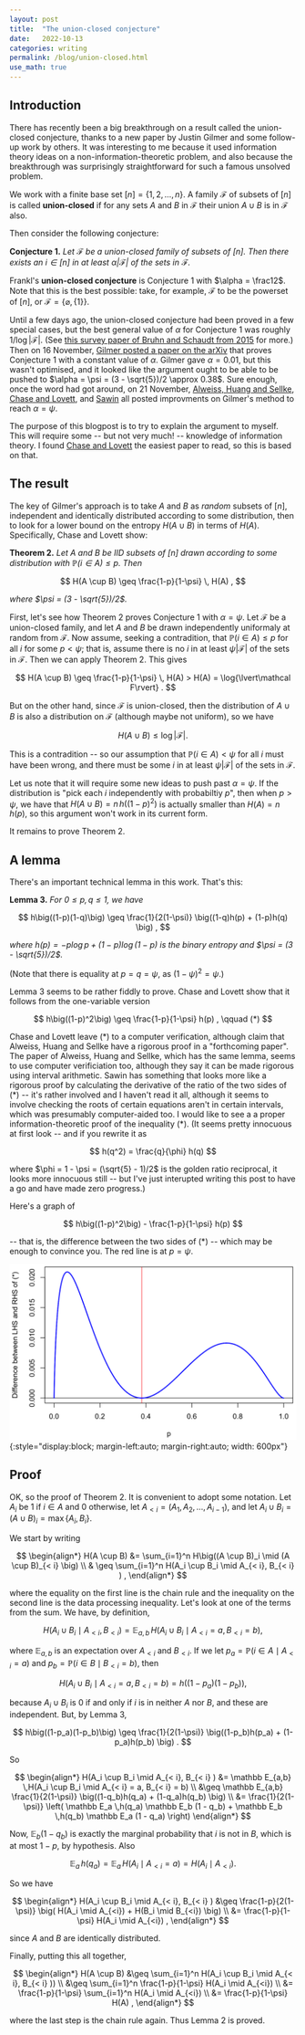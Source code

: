 ```yaml
---
layout: post
title:  "The union-closed conjecture"
date:   2022-10-13
categories: writing
permalink: /blog/union-closed.html
use_math: true
---
```


## Introduction

There has recently been a big breakthrough on a result called the union-closed conjecture, thanks to a new paper by Justin Gilmer and some follow-up work by others. It was interesting to me because it used information theory ideas on a non-information-theoretic problem, and also because the breakthrough was surprisingly straightforward for such a famous unsolved problem.

We work with a finite base set $[n] = \lbrace 1,2,\dots, n\rbrace$. A family $\mathcal F$ of subsets of $[n]$ is called **union-closed** if for any sets $A$ and $B$ in $\mathcal F$ their union $A \cup B$ is in $\mathcal F$ also.

Then consider the following conjecture:

**Conjecture 1.** *Let $\mathcal F$ be a union-closed family of subsets of $[n]$. Then there exists an $i \in [n]$ in at least $\alpha \lvert\mathcal F\rvert$ of the sets in $\mathcal F$.*

Frankl's **union-closed conjecture** is Conjecture 1 with $\alpha = \frac12$. Note that this is the best possible: take, for example, $\mathcal F$ to be the powerset of $[n]$, or $\mathcal F = \lbrace\varnothing, \lbrace 1 \rbrace \rbrace$.

Until a few days ago, the union-closed conjecture had been proved in a few special cases, but the best general value of $\alpha$ for Conjecture 1 was roughly $1/\log{\lvert\mathcal F\rvert}$. (See [this survey paper of Bruhn and Schaudt from 2015](https://doi.org/10.1007/s00373-014-1515-0) for more.) Then on 16 November, [Gilmer posted a paper on the arXiv](https://arxiv.org/abs/2211.09055) that proves Conjecture 1 with a constant value of $\alpha$. Gilmer gave $\alpha = 0.01$, but this wasn't optimised, and it looked like the argument ought to be able to be pushed to $\alpha = \psi = (3 - \sqrt{5})/2 \approx 0.38$. Sure enough, once the word had got around, on 21 November, [Alweiss, Huang and Sellke](https://arxiv.org/abs/2211.11731), [Chase and Lovett](https://arxiv.org/abs/2211.11689), and [Sawin](https://arxiv.org/abs/2211.11504) all posted improvments on Gilmer's method to reach $\alpha = \psi$.

The purpose of this blogpost is to try to explain the argument to myself. This will require some -- but not very much! -- knowledge of information theory. I found [Chase and Lovett](https://arxiv.org/abs/2211.11689) the easiest paper to read, so this is based on that.

## The result

The key of Gilmer's approach is to take $A$ and $B$ as *random* subsets of $[n]$, independent and identically distributed according to some distribution, then to look for a lower bound on the entropy $H(A \cup B)$ in terms of $H(A)$. Specifically, Chase and Lovett show:

**Theorem 2.** *Let $A$ and $B$ be IID subsets of $[n]$ drawn according to some distribution with $\mathbb P(i \in A) \leq p$. Then*

$$ H(A \cup B) \geq \frac{1-p}{1-\psi} \, H(A) , $$

*where $\psi = (3 - \sqrt{5})/2$.*

First, let's see how Theorem 2 proves Conjecture 1 with $\alpha = \psi$. Let $\mathcal F$ be a union-closed family, and let $A$ and $B$ be drawn independently uniformaly at random from $\mathcal F$. Now assume, seeking a contradition, that $\mathbb P(i \in A) \leq p$ for all $i$ for some $p < \psi$; that is, assume there is no $i$ in at least $\psi \lvert\mathcal F\rvert$ of the sets in $\mathcal F$. Then we can apply Theorem 2. This gives

$$ H(A \cup B) \geq \frac{1-p}{1-\psi} \, H(A) > H(A) = \log{\lvert\mathcal F\rvert} . $$

But on the other hand, since $\mathcal F$ is union-closed, then the distribution of $A \cup B$ is also a distribution on $\mathcal F$ (although maybe not uniform), so we have

$$ H(A \cup B) \leq \log{\lvert\mathcal F\rvert} . $$

This is a contradition -- so our assumption that $\mathbb P(i \in A) < \psi$ for all $i$ must have been wrong, and there must be some $i$ in at least $\psi\lvert\mathcal F\rvert$ of the sets in $\mathcal F$.

Let us note that it will require some new ideas to push past $\alpha = \psi$. If the distribution is "pick each $i$ independently with probabiltiy $p$", then when $p > \psi$, we have that $H(A \cup B) = n\,h\big((1-p)^2\big)$ is actually smaller than $H(A) = n\,h(p)$, so this argument won't work in its current form.

It remains to prove Theorem 2.

## A lemma

There's an important technical lemma in this work. That's this:

**Lemma 3.** *For $0\leq p,q \leq 1$, we have*

$$ h\big((1-p)(1-q)\big) \geq \frac{1}{2(1-\psi)} \big((1-q)h(p) + (1-p)h(q) \big) , $$

*where $h(p) = -p\log p + (1-p)\log(1-p)$ is the binary entropy and $\psi = (3 - \sqrt{5})/2$.*

(Note that there is equality at $p = q = \psi$, as $(1-\psi)^2 = \psi$.)

Lemma 3 seems to be rather fiddly to prove. Chase and Lovett show that it follows from the one-variable version

$$ h\big((1-p)^2\big) \geq \frac{1-p}{1-\psi} h(p) , \qquad (*) $$

Chase and Lovett leave $(\ast)$ to a computer verification, although claim that Alweiss, Huang and Sellke have a rigorous proof in a "forthcoming paper". The paper of Alweiss, Huang and Sellke, which has the same lemma, seems to use computer verificiation too, although they say it can be made rigorous using interval arithmetic. Sawin has something that looks more like a rigorous proof by calculating the derivative of the ratio of the two sides of $(\ast)$ -- it's rather involved and I haven't read it all, although it seems to involve checking the roots of certain equations aren't in certain intervals, which was presumably computer-aided too. I would like to see a a proper information-theoretic proof of the inequality $(\ast)$. (It seems pretty innocuous at first look -- and if you rewrite it as 

$$ h(q^2) = \frac{q}{\phi} h(q) $$

where $\phi = 1 - \psi = (\sqrt{5} - 1)/2$ is the golden ratio reciprocal, it looks more innocuous still -- but I've just interupted writing this post to have a go and have made zero progress.)

Here's a graph of

$$ h\big((1-p)^2\big) - \frac{1-p}{1-\psi} h(p) $$

-- that is, the difference between the two sides of $(\ast)$ -- which may be enough to convince you. The red line is at $p = \psi$.

![](../assets/img/entropy.png){:style="display:block; margin-left:auto; margin-right:auto; width: 600px"}

## Proof

OK, so the proof of Theorem 2. 
It is convenient to adopt some notation. Let $A_i$ be 1 if $i \in A$ and 0 otherwise, let $A_{< i} = (A_1, A_2, \dots, A_{i-1})$, and let $A_i \cup B_i = (A\cup B)_i = \max\lbrace A_i, B_i\rbrace$.

We start by writing

$$ \begin{align*} H(A \cup B) &= \sum_{i=1}^n H\big((A \cup B)_i \mid (A \cup B)_{< i} \big) \\
& \geq \sum_{i=1}^n H(A_i \cup B_i \mid A_{< i}, B_{< i} ) , \end{align*} $$

where the equality on the first line is the chain rule and the inequality on the second line is the data processing inequality. Let's look at one of the terms from the sum. We have, by definition,

$$ H(A_i \cup B_i \mid A_{< i}, B_{< i} ) = \mathbb E_{a,b}\, H(A_i \cup B_i \mid A_{< i} = a, B_{< i} = b) , $$

where $\mathbb E_{a,b}$ is an expectation over $A_{<i}$ and $B_{<i}$. If we let $p_a = \mathbb P(i \in A \mid A_{<i} = a)$ and $p_b = \mathbb P(i \in B \mid B_{<i} = b)$, then

$$ H(A_i \cup B_i \mid A_{< i} = a, B_{< i} = b) = h\big((1-p_a)(1-p_b)\big) , $$

because $A_i \cup B_i$ is 0 if and only if $i$ is in neither $A$ nor $B$, and these are independent. But, by Lemma 3,

$$ h\big((1-p_a)(1-p_b)\big) \geq \frac{1}{2(1-\psi)} \big((1-p_b)h(p_a) + (1-p_a)h(p_b) \big) . $$

So

$$ \begin{align*}
H(A_i \cup B_i \mid A_{< i}, B_{< i} )
&= \mathbb E_{a,b} \,H(A_i \cup B_i \mid A_{< i} = a, B_{< i} = b) \\
&\geq \mathbb E_{a,b} \frac{1}{2(1-\psi)} \big((1-q_b)h(q_a) + (1-q_a)h(q_b) \big) \\
&= \frac{1}{2(1-\psi)} \left( \mathbb E_a \,h(q_a) \mathbb E_b (1 - q_b) +  \mathbb E_b \,h(q_b) \mathbb E_a (1 - q_a) \right) \end{align*} $$

Now, $\mathbb E_b (1 - q_b)$ is exactly the marginal probability that $i$ is not in $B$, which is at most $1-p$, by hypothesis. Also 

$$ \mathbb E_a \,h(q_a) = \mathbb E_a \,H(A_i \mid A_{<i} = a) = H(A_i \mid A_{<i}) . $$

So we have

$$ \begin{align*}
H(A_i \cup B_i \mid A_{< i}, B_{< i} )
&\geq \frac{1-p}{2(1-\psi)} \big( H(A_i \mid A_{<i}) + H(B_i \mid B_{<i}) \big) \\
&= \frac{1-p}{1-\psi} H(A_i \mid A_{<i}) , \end{align*} $$

since $A$ and $B$ are identically distributed.

Finally, putting this all together,

$$ \begin{align*}
H(A \cup B) &\geq \sum_{i=1}^n H(A_i \cup B_i \mid A_{< i}, B_{< i} )) \\
&\geq \sum_{i=1}^n \frac{1-p}{1-\psi}  H(A_i \mid A_{<i}) \\
&= \frac{1-p}{1-\psi}  \sum_{i=1}^n  H(A_i \mid A_{<i}) \\
&= \frac{1-p}{1-\psi} H(A) , \end{align*} $$

where the last step is the chain rule again. Thus Lemma 2 is proved.

